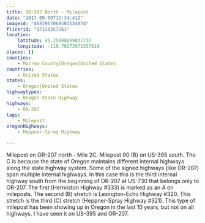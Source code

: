 ```yaml
---
title: OR-207 North - Milepost
date: "2017-09-09T12:34:41Z"
imageid: "4683967068503124874"
flickrid: "37120357761"
location:
    latitude: 45.25008699032737
    longitude: -119.70273971557619
places: []
counties:
    - Morrow County|Oregon|United States
countries:
    - United States
states:
    - Oregon|United States
highwaytypes:
    - Oregon State Highway
highways:
    - OR-207
tags:
    - Milepost
oregonHighways:
    - Heppner-Spray Highway

---
```

Milepost on OR-207 north - Mile 2C.  Milepost 90 (B) on US-395 south.  The C is because the state of Oregon maintains different internal highways along the state highway system.  Some of the signed highways (like OR-207) span multiple internal highways.  In this case this is the third internal highway south from the beginning of OR-207 at US-730 that belongs only to OR-207.  The first (Hermiston Highway #333) is marked as an A on mileposts.  The second (B) stretch is Lexington-Echo Highway #320.  This stretch is the third (C) stretch (Heppner-Spray Highway #321).  This type of milepost has been showing up in Oregon in the last 10 years, but not on all highways.  I have seen it on US-395 and OR-207.